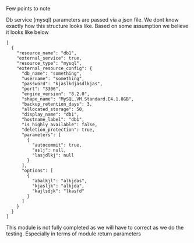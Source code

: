 Few points to note

Db service (mysql) parameters are passed via a json file. We dont know exactly how this structure looks like. Based on some assumption we believe it looks like below

```
[
  {
    "resource_name": "db1",
    "external_service": true,
    "resource_type": "mysql",
    "external_resource_config": {
      "db_name": "something",
      "username": "something",
      "password": "kjaslkdjasdlkjas",
      "port": "3306",
      "engine_version": "8.2.0",
      "shape_name": "MySQL.VM.Standard.E4.1.8GB",
      "backup_retention_days": 3,
      "allocated_storage": 50,
      "display_name": "db1",
      "hostname_label": "db1",
      "is_highly_available": false,
      "deletion_protection": true,
      "parameters": [
        {
          "autocommit": true,
          "aslj": null,
          "lasjdlkj": null
        }
      ],
      "options": [
        {
          "abalkjl": "alkjdas",
          "kjasljk": "alkjda",
          "kajlsdjk": "lkasfd"
        }
      ]
    }
  }
]

```

This module is not fully completed as we will have to correct as we do the testing. Especially in terms of module return parameters